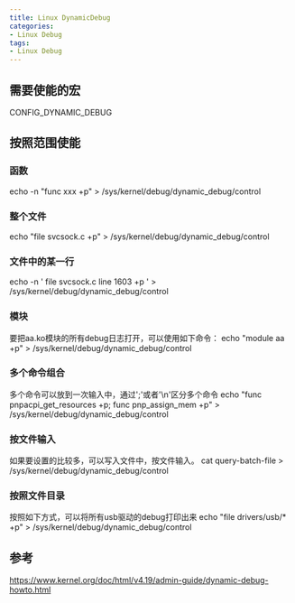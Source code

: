 ```yaml
---
title: Linux DynamicDebug
categories: 
- Linux Debug
tags:
- Linux Debug
---
```


## 需要使能的宏
CONFIG_DYNAMIC_DEBUG

## 按照范围使能
### 函数
echo -n "func xxx +p" > /sys/kernel/debug/dynamic_debug/control 

### 整个文件
echo "file svcsock.c +p" > /sys/kernel/debug/dynamic_debug/control

### 文件中的某一行
echo -n '  file   svcsock.c     line  1603 +p  ' > /sys/kernel/debug/dynamic_debug/control

### 模块
要把aa.ko模块的所有debug日志打开，可以使用如下命令：
echo "module aa +p" > /sys/kernel/debug/dynamic_debug/control

### 多个命令组合
多个命令可以放到一次输入中，通过';'或者'\n'区分多个命令
echo "func pnpacpi_get_resources +p; func pnp_assign_mem +p" > /sys/kernel/debug/dynamic_debug/control

### 按文件输入
如果要设置的比较多，可以写入文件中，按文件输入。
cat query-batch-file > /sys/kernel/debug/dynamic_debug/control

### 按照文件目录
按照如下方式，可以将所有usb驱动的debug打印出来
echo "file drivers/usb/* +p" > /sys/kernel/debug/dynamic_debug/control

## 参考
https://www.kernel.org/doc/html/v4.19/admin-guide/dynamic-debug-howto.html
